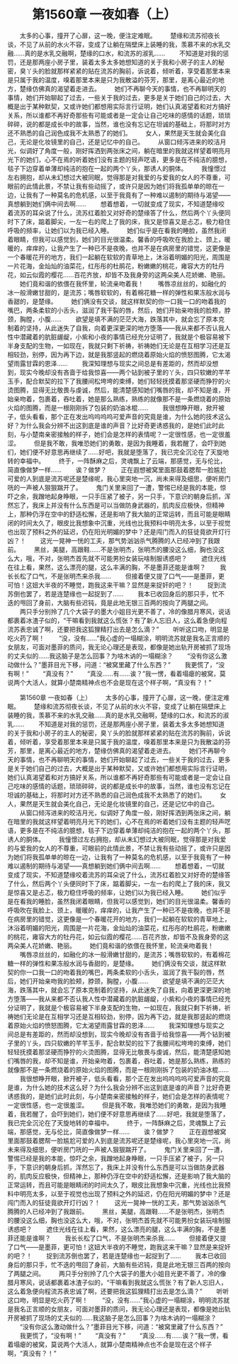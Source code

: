 # 　　第1560章 一夜如春（上）
　　太多的心事，撞开了心扉，这一晚，便注定难眠。
　　楚缘和流苏彻夜长谈，不见了从前的水火不容，变成了让躺在隔壁床上装睡的我，羡慕不来的水乳交融……真的是水乳交融啊，楚缘的口水，和流苏的淑乳……
　　不知道是对我的惩罚，还是那两座小房子里，装着太多太多她想知道的关于我和小房子的主人的秘密，臭丫头的脸就那样紧紧的贴在流苏的胸前，诉说着，倾听着，享受着那里本来是只属于我的温度，嗅着那里本来是只为我散溢的芬芳，那里，是离心最近的地方，楚缘仿佛真的渴望着走进去。
　　她们不再聊今天的事情，也不再聊明天的事情，她们开始聊起了过去，一些关于我的过去，更多是关于她们自己的过去，大概是出于某种默契，又或许她们都想用实际言行证明，她们认真渴望着和对方搞好关系，所以谁都不再好奇那些有可能或者是一定会让自己吃味的感情的话题，琐琐碎碎，说的都是成长中的故事，当然，谁也没有忘记在坦诚的基础上，将那时对方还不熟悉的自己润色成我不太熟悉了的她们。
　　女人，果然是天生就会美化自己，无论是化妆镜里的自己，还是记忆中的自己。
　　从窗口倾泻进来的皎洁月光，似调好了角度一般，刚好挥洒到两张床之间，躺在暗里的我就这样望着明亮月光下的她们，心不在焉的听着她们没有主题的轻声呓语，更多是在不纯洁的臆想，毯子下边穿着单薄却纯洁的抱在一起的两个丫头，那诱人的胴体。
　　我憧憬过左右拥抱，却从未幻想过大被同眠，觉得那是对我爱的与爱我的女人的不尊重，可眼前的此情此景，不禁让我有些动摇了，或许只是因为她们将我孤单单的晾在一边，让我有了一种莫名的危机感，以至于我竟有了一种难以遏制的期待与渴望——真想躺到她们俩中间去啊……
　　想着想着，一切就变成了现实，不知道楚缘咬着流苏的耳朵说了什么，流苏红着脸又对好奇的楚缘答了什么，然后两个丫头便同时下了床，踮着脚尖，一左一右的爬上了我的床，我又是惊喜又是忐忑，极力稳住呼吸的频率，让她们以为我已经入睡。
　　她们似乎是在看我的睡脸，虽然我闭着眼睛，但我可以感觉到，她们的目光很温柔。馨香的呼吸吹在我脸上、颈上，暖暖的，痒痒的，让我产生了一种已不是夜晚，也并不是在病房里的错觉，这更像是一个春暖花开的地方，我们一起躺在软软的青草地上，沐浴着明媚的阳光，周围是一片花海，金灿灿的油菜花，红彤彤的杜鹃花，粉嫩嫩的桃花，雍容大方的牡丹花，如云似霞的樱花……百花齐放，却皆不及我身旁的这两朵美人花娇嫩、艳丽。
　　她们竟和谐的依偎在我怀里，轮流亲吻着我！
　　嘴唇凉丝丝的，如融化的冰一般滑嫩甘甜的，是流苏；嘴唇软软的，有着棉花糖一样的弹性和果冻般水润与香甜的，是楚缘。
　　她们俩没有交谈，就这样默契的你一口我一口的吻着我的嘴巴，两条柔软的小舌头，滋润了我干裂的唇，然后，她们开始亲吻我的脸颊，脖颈，胸膛，小腹……
　　欲望是填不满的茫茫大海，跌落其中，就会忘了原本克制着的坚持，从此迷失了自我，向着更深更深的地方堕落——我从来都不否认我人性中潜藏着的肮脏龌龊，小紫和小夜的事情已经充分证明了，我就是个极容易被下半身支配的生物，一如现在，我就只剩下祈祷，祈祷她们无论是在互相学习还是互相较劲，别停，因为再下边，就是我那竖起的燃烧着原始火焰的愤怒图腾，它太渴望雨露甘霖的恩泽……
　　我深知理想与现实之间总是有差距的，然而却没想到，现实今晚却没有吝啬于给我惊喜——两个钻到被子里的丫头，四只软嫩的芊芊玉手，配合默契的拉下了我腰间松垮垮的束缚，她们轻轻抚摸着那坚硬而狰狞的火烫图腾，显得无比敬畏与虔诚，然后，能清楚感知她们嘴唇的我，却不知是谁，开始亲吻着，包裹着，吞吐着，她是那么熟练，熟练的就像那不是一条燃烧着的原始火焰的图腾，而是一根刚刚拆了包装的奶油冰棍……
　　我很想睁开眼，掀开被子，低头看看，那个正在发出呜呜呜呜可爱声音的究竟是谁，为什么她的技术这么好？为什么我会分辨不出这到底是谁的声音？比好奇更诱惑我的，是她们此时此刻，与小楚南亲密接触的样子，她们会是怎样的表情呢？一定很性感，也一定很羞涩。
　　但是我不敢，我唯恐她们的勇敢，是因为我睡着，我若醒了，会吓到她们，她们便不好意思再继续了……好吧，我就是堕落了，我已完全沉沦在了天旋地转的幸福中。
　　终于，一阵酥麻之后，灵魂飘上了云端，那感觉，无与伦比，简直像做梦一样……
　　诶？做梦？
　　正在遐想被窝里面那鼓着腮帮一脸尴尬可爱的人到底是流苏呢还是楚缘呢，我心里突地一沉，尚未来得及细思，便听房门咣的一声被人狠狠踹开了。
　　鬼门关里来回了一遭，警惕已经是我的本能，惊吓之余，我蹭地起身睁眼，一只手压紧了被子，另一只手，下意识的朝身后抓，浑然忘了，我床上并没有什么东西是可以当做防身武器的，肌肉反应极快，但精神上，那种仍浮在空中的舒适松懈，还是影响了我大脑的正常运转，而且可能是眼睛闭的时间太久了，眼皮比我想象中沉重，光线也比我预料中明亮太多，以至于视觉也出现了预料之外的延迟，仍在阳光明媚的梦中？还是闯门而入的狂徒竟欲开灯行凶？！
　　这光一晃神一恍的工夫，那气势汹汹杀气腾腾的人已经冲到了我跟前。
　　黑丝，美腿，高跟鞋……不是张明杰，张明杰的腰没这么细，胸也没这么大，哦，不对，张明杰首先就不可能男扮女装玩啥制服诱惑吧？
　　遮住光线在往上看，果然，这么漂亮的腿，这么丰满的胸，不是墨菲还能是谁啊？
　　我长长松了口气，不是张明杰来杀我……
　　但接着便又提了口气——是墨菲，更可怕！这妞大半夜的不睡觉，跑我这来干嘛？显然是来捉奸的吧？！
　　捉到流苏倒也罢了，若是连楚缘也一起捉到了……
　　我本已收回身后的那只手，忙不迭的甩回了身前，大脑有些迟钝，竟是此地无银三百两的按向了两腿之间。
　　两只手分别拎了几个大袋子的墨大小姐目光更不善了，冷的像腊月寒风，说话都裹着冰渣子似的，“干嘛看到我就这么慌张？有了新人忘旧人，这么着急便向程流苏表忠诚了啊，还要把我这狐狸精打出去是怎么滴？”
　　听听这口吻，明显是吃火药了啊！
　　“没，没有……”我心虚的一塌糊涂，明明流苏就是我名正言顺的女朋友，可面对墨菲的质问，我无论心理还是表现，都像是她出轨开房被抓了现场的丈夫似的……我这脑子是怎么回事？为啥木讷的一塌糊涂？
　　“没有你这么激动做什么？”墨菲目光下移，问道：“被窝里藏了什么东西？”
　　我更慌了，“没有啊！”
　　“真没有？”
　　“真没……有……诶？”我一愣，看着塌瘪的被窝，莫说两个大活人，就算小楚南精神点也不会是现在这个样子啊，“真没有？！”

　　第1560章 一夜如春（上）
　　太多的心事，撞开了心扉，这一晚，便注定难眠。
　　楚缘和流苏彻夜长谈，不见了从前的水火不容，变成了让躺在隔壁床上装睡的我，羡慕不来的水乳交融……真的是水乳交融啊，楚缘的口水，和流苏的淑乳……
　　不知道是对我的惩罚，还是那两座小房子里，装着太多太多她想知道的关于我和小房子的主人的秘密，臭丫头的脸就那样紧紧的贴在流苏的胸前，诉说着，倾听着，享受着那里本来是只属于我的温度，嗅着那里本来是只为我散溢的芬芳，那里，是离心最近的地方，楚缘仿佛真的渴望着走进去。
　　她们不再聊今天的事情，也不再聊明天的事情，她们开始聊起了过去，一些关于我的过去，更多是关于她们自己的过去，大概是出于某种默契，又或许她们都想用实际言行证明，她们认真渴望着和对方搞好关系，所以谁都不再好奇那些有可能或者是一定会让自己吃味的感情的话题，琐琐碎碎，说的都是成长中的故事，当然，谁也没有忘记在坦诚的基础上，将那时对方还不熟悉的自己润色成我不太熟悉了的她们。
　　女人，果然是天生就会美化自己，无论是化妆镜里的自己，还是记忆中的自己。
　　从窗口倾泻进来的皎洁月光，似调好了角度一般，刚好挥洒到两张床之间，躺在暗里的我就这样望着明亮月光下的她们，心不在焉的听着她们没有主题的轻声呓语，更多是在不纯洁的臆想，毯子下边穿着单薄却纯洁的抱在一起的两个丫头，那诱人的胴体。
　　我憧憬过左右拥抱，却从未幻想过大被同眠，觉得那是对我爱的与爱我的女人的不尊重，可眼前的此情此景，不禁让我有些动摇了，或许只是因为她们将我孤单单的晾在一边，让我有了一种莫名的危机感，以至于我竟有了一种难以遏制的期待与渴望——真想躺到她们俩中间去啊……
　　想着想着，一切就变成了现实，不知道楚缘咬着流苏的耳朵说了什么，流苏红着脸又对好奇的楚缘答了什么，然后两个丫头便同时下了床，踮着脚尖，一左一右的爬上了我的床，我又是惊喜又是忐忑，极力稳住呼吸的频率，让她们以为我已经入睡。
　　她们似乎是在看我的睡脸，虽然我闭着眼睛，但我可以感觉到，她们的目光很温柔。馨香的呼吸吹在我脸上、颈上，暖暖的，痒痒的，让我产生了一种已不是夜晚，也并不是在病房里的错觉，这更像是一个春暖花开的地方，我们一起躺在软软的青草地上，沐浴着明媚的阳光，周围是一片花海，金灿灿的油菜花，红彤彤的杜鹃花，粉嫩嫩的桃花，雍容大方的牡丹花，如云似霞的樱花……百花齐放，却皆不及我身旁的这两朵美人花娇嫩、艳丽。
　　她们竟和谐的依偎在我怀里，轮流亲吻着我！
　　嘴唇凉丝丝的，如融化的冰一般滑嫩甘甜的，是流苏；嘴唇软软的，有着棉花糖一样的弹性和果冻般水润与香甜的，是楚缘。
　　她们俩没有交谈，就这样默契的你一口我一口的吻着我的嘴巴，两条柔软的小舌头，滋润了我干裂的唇，然后，她们开始亲吻我的脸颊，脖颈，胸膛，小腹……
　　欲望是填不满的茫茫大海，跌落其中，就会忘了原本克制着的坚持，从此迷失了自我，向着更深更深的地方堕落——我从来都不否认我人性中潜藏着的肮脏龌龊，小紫和小夜的事情已经充分证明了，我就是个极容易被下半身支配的生物，一如现在，我就只剩下祈祷，祈祷她们无论是在互相学习还是互相较劲，别停，因为再下边，就是我那竖起的燃烧着原始火焰的愤怒图腾，它太渴望雨露甘霖的恩泽……
　　我深知理想与现实之间总是有差距的，然而却没想到，现实今晚却没有吝啬于给我惊喜——两个钻到被子里的丫头，四只软嫩的芊芊玉手，配合默契的拉下了我腰间松垮垮的束缚，她们轻轻抚摸着那坚硬而狰狞的火烫图腾，显得无比敬畏与虔诚，然后，能清楚感知她们嘴唇的我，却不知是谁，开始亲吻着，包裹着，吞吐着，她是那么熟练，熟练的就像那不是一条燃烧着的原始火焰的图腾，而是一根刚刚拆了包装的奶油冰棍……
　　我很想睁开眼，掀开被子，低头看看，那个正在发出呜呜呜呜可爱声音的究竟是谁，为什么她的技术这么好？为什么我会分辨不出这到底是谁的声音？比好奇更诱惑我的，是她们此时此刻，与小楚南亲密接触的样子，她们会是怎样的表情呢？一定很性感，也一定很羞涩。
　　但是我不敢，我唯恐她们的勇敢，是因为我睡着，我若醒了，会吓到她们，她们便不好意思再继续了……好吧，我就是堕落了，我已完全沉沦在了天旋地转的幸福中。
　　终于，一阵酥麻之后，灵魂飘上了云端，那感觉，无与伦比，简直像做梦一样……
　　诶？做梦？
　　正在遐想被窝里面那鼓着腮帮一脸尴尬可爱的人到底是流苏呢还是楚缘呢，我心里突地一沉，尚未来得及细思，便听房门咣的一声被人狠狠踹开了。
　　鬼门关里来回了一遭，警惕已经是我的本能，惊吓之余，我蹭地起身睁眼，一只手压紧了被子，另一只手，下意识的朝身后抓，浑然忘了，我床上并没有什么东西是可以当做防身武器的，肌肉反应极快，但精神上，那种仍浮在空中的舒适松懈，还是影响了我大脑的正常运转，而且可能是眼睛闭的时间太久了，眼皮比我想象中沉重，光线也比我预料中明亮太多，以至于视觉也出现了预料之外的延迟，仍在阳光明媚的梦中？还是闯门而入的狂徒竟欲开灯行凶？！
　　这光一晃神一恍的工夫，那气势汹汹杀气腾腾的人已经冲到了我跟前。
　　黑丝，美腿，高跟鞋……不是张明杰，张明杰的腰没这么细，胸也没这么大，哦，不对，张明杰首先就不可能男扮女装玩啥制服诱惑吧？
　　遮住光线在往上看，果然，这么漂亮的腿，这么丰满的胸，不是墨菲还能是谁啊？
　　我长长松了口气，不是张明杰来杀我……
　　但接着便又提了口气——是墨菲，更可怕！这妞大半夜的不睡觉，跑我这来干嘛？显然是来捉奸的吧？！
　　捉到流苏倒也罢了，若是连楚缘也一起捉到了……
　　我本已收回身后的那只手，忙不迭的甩回了身前，大脑有些迟钝，竟是此地无银三百两的按向了两腿之间。
　　两只手分别拎了几个大袋子的墨大小姐目光更不善了，冷的像腊月寒风，说话都裹着冰渣子似的，“干嘛看到我就这么慌张？有了新人忘旧人，这么着急便向程流苏表忠诚了啊，还要把我这狐狸精打出去是怎么滴？”
　　听听这口吻，明显是吃火药了啊！
　　“没，没有……”我心虚的一塌糊涂，明明流苏就是我名正言顺的女朋友，可面对墨菲的质问，我无论心理还是表现，都像是她出轨开房被抓了现场的丈夫似的……我这脑子是怎么回事？为啥木讷的一塌糊涂？
　　“没有你这么激动做什么？”墨菲目光下移，问道：“被窝里藏了什么东西？”
　　我更慌了，“没有啊！”
　　“真没有？”
　　“真没……有……诶？”我一愣，看着塌瘪的被窝，莫说两个大活人，就算小楚南精神点也不会是现在这个样子啊，“真没有？！”
